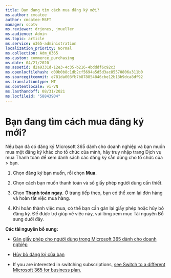```yaml
---
title: Bạn đang tìm cách mua đăng ký mới?
ms.author: cmcatee
author: cmcatee-MSFT
manager: scotv
ms.reviewer: drjones, jmueller
ms.audience: Admin
ms.topic: article
ms.service: o365-administration
localization_priority: Normal
ms.collection: Adm_O365
ms.custom: commerce_purchasing
ms.date: 04/21/2020
ms.assetid: d2a9331d-12e3-4c35-b216-4bdddf6c92c3
ms.openlocfilehash: d09b0b8c1db2cf5694a5d5d3ac85570806a311b0
ms.sourcegitcommit: e781da003fb7b878854846cbe12b13b9dca8df92
ms.translationtype: MT
ms.contentlocale: vi-VN
ms.lasthandoff: 08/31/2021
ms.locfileid: "58843904"
---
```

# <a name="looking-to-buy-a-new-subscription"></a>Bạn đang tìm cách mua đăng ký mới?

Nếu bạn đã có đăng ký Microsoft 365 dành cho doanh nghiệp và bạn  muốn mua một đăng ký khác cho tổ chức của mình, hãy truy nhập trang Dịch vụ mua Thanh toán để xem danh sách các đăng ký sẵn dùng cho tổ chức của \> [](https://go.microsoft.com/fwlink/p/?linkid=868433) bạn.
 
1. Chọn đăng ký bạn muốn, rồi chọn **Mua**.

2. Chọn cách bạn muốn thanh toán và số giấy phép người dùng cần thiết.

3. Chọn **Thanh toán ngay**. Ở trang tiếp theo, bạn có thể xem lại đơn hàng và hoàn tất việc mua hàng.

4. Khi hoàn thành việc mua, có thể bạn cần gán lại giấy phép hoặc hủy bỏ đăng ký. Để được trợ giúp về việc này, vui lòng xem mục Tài nguyên Bổ sung dưới đây.

 **Các tài nguyên bổ sung:**
  
- [Gán giấy phép cho người dùng trong Microsoft 365 dành cho doanh nghiệp](https://docs.microsoft.com/microsoft-365/admin/add-users/add-users)
    
- [Hủy bỏ đăng ký của bạn](https://docs.microsoft.com/microsoft-365/commerce/subscriptions/cancel-your-subscription)
    
- If you are interested in switching subscriptions, [see Switch to a different Microsoft 365 for business plan.](https://docs.microsoft.com/microsoft-365/commerce/subscriptions/switch-to-a-different-plan)